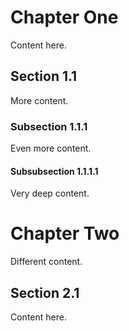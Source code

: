 # Chapter One

Content here.

## Section 1.1

More content.

### Subsection 1.1.1

Even more content.

#### Subsubsection 1.1.1.1

Very deep content.

# Chapter Two

Different content.

## Section 2.1

Content here.
